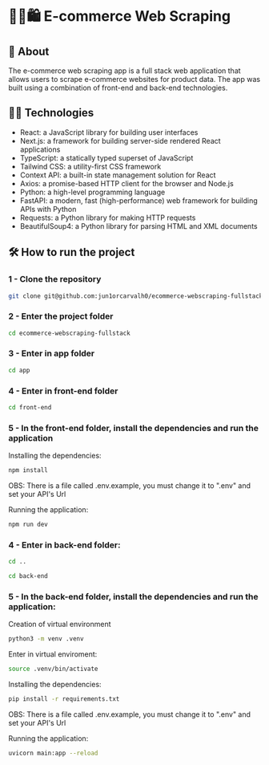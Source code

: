 # :technologist::shopping: E-commerce Web Scraping

## :page_with_curl: About
The e-commerce web scraping app is a full stack web application that allows users to scrape e-commerce websites for product data. The app was built using a combination of front-end and back-end technologies.

## :man_technologist: Technologies

* React: a JavaScript library for building user interfaces
* Next.js: a framework for building server-side rendered React applications
* TypeScript: a statically typed superset of JavaScript
* Tailwind CSS: a utility-first CSS framework
* Context API: a built-in state management solution for React
* Axios: a promise-based HTTP client for the browser and Node.js
* Python: a high-level programming language
* FastAPI: a modern, fast (high-performance) web framework for building APIs with Python
* Requests: a Python library for making HTTP requests
* BeautifulSoup4: a Python library for parsing HTML and XML documents

## :hammer_and_wrench: How to run the project

### 1 - Clone the repository
```sh
git clone git@github.com:jun1orcarvalh0/ecommerce-webscraping-fullstack.git
```

### 2 - Enter the project folder
```sh
cd ecommerce-webscraping-fullstack
```

### 3 - Enter in app folder
```sh
cd app
```

### 4 - Enter in front-end folder
```sh
cd front-end
```

### 5 - In the front-end folder, install the dependencies and run the application

Installing the dependencies:
```sh
npm install
```

OBS: There is a file called .env.example, you must change it to ".env" and set your API's Url

Running the application:
```sh
npm run dev
```

### 4 - Enter in back-end folder:
```sh
cd ..
```

```sh
cd back-end
```

### 5 - In the back-end folder, install the dependencies and run the application:

Creation of virtual environment
```sh
python3 -m venv .venv
```

Enter in virtual enviroment:
```sh
source .venv/bin/activate
```

Installing the dependencies:
```sh
pip install -r requirements.txt 
```

OBS: There is a file called .env.example, you must change it to ".env" and set your API's Url

Running the application:
```sh
uvicorn main:app --reload
```
